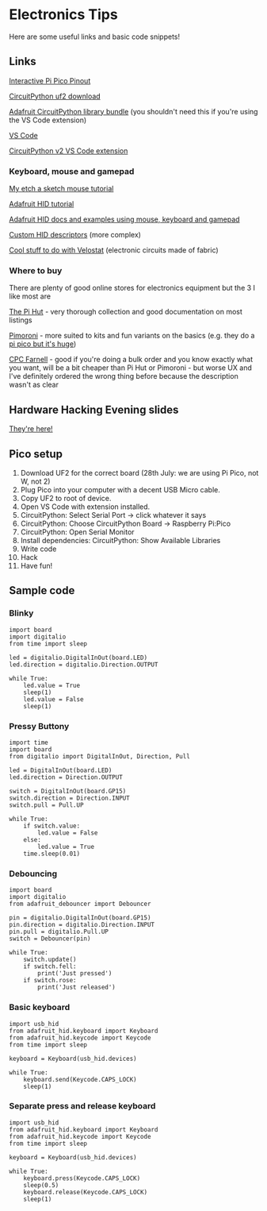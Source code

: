 # Electronics Tips

Here are some useful links and basic code snippets!

## Links

[Interactive Pi Pico Pinout](https://pico.pinout.xyz/)

[CircuitPython uf2 download](https://circuitpython.org/board/raspberry_pi_pico/)

[Adafruit CircuitPython library bundle](https://circuitpython.org/libraries) (you shouldn't need this if you're using the VS Code extension)

[VS Code](https://code.visualstudio.com/)

[CircuitPython v2 VS Code extension](https://marketplace.visualstudio.com/items?itemName=wmerkens.vscode-circuitpython-v2)

### Keyboard, mouse and gamepad

[My etch a sketch mouse tutorial](https://blog.dreamcat.uk/etch-a-sketch-mouse-with-raspberry-pi-pico)

[Adafruit HID tutorial](https://learn.adafruit.com/circuitpython-essentials/circuitpython-hid-keyboard-and-mouse)

[Adafruit HID docs and examples using mouse, keyboard and gamepad](https://docs.circuitpython.org/projects/hid/en/latest/examples.html)

[Custom HID descriptors](https://learn.adafruit.com/custom-hid-devices-in-circuitpython?view=all) (more complex)

[Cool stuff to do with Velostat](https://cdn-shop.adafruit.com/datasheets/HandcraftingSensors.pdf) (electronic circuits made of fabric)

### Where to buy

There are plenty of good online stores for electronics equipment but the 3 I like most are

[The Pi Hut](https://thepihut.com/) - very thorough collection and good documentation on most listings

[Pimoroni](https://shop.pimoroni.com/) - more suited to kits and fun variants on the basics (e.g. they do a [pi pico but it's huge](https://shop.pimoroni.com/products/pico-jumbo))

[CPC Farnell](https://cpc.farnell.com/) - good if you're doing a bulk order and you know exactly what you want, will be a bit cheaper than Pi Hut or Pimoroni - but worse UX and I've definitely ordered the wrong thing before because the description wasn't as clear

## Hardware Hacking Evening slides

[They're here!](https://binney.github.io/electronics/Hypatia_Hardware_Evening.pdf)

## Pico setup

1. Download UF2 for the correct board (28th July: we are using Pi Pico, not W, not 2)
1. Plug Pico into your computer with a decent USB Micro cable.
1. Copy UF2 to root of device.
1. Open VS Code with extension installed.
1. CircuitPython: Select Serial Port -> click whatever it says
1. CircuitPython: Choose CircuitPython Board -> Raspberry Pi:Pico
1. CircuitPython: Open Serial Monitor
1. Install dependencies: CircuitPython: Show Available Libraries
1. Write code
1. Hack
1. Have fun!

## Sample code

### Blinky

```
import board
import digitalio
from time import sleep

led = digitalio.DigitalInOut(board.LED)
led.direction = digitalio.Direction.OUTPUT

while True:
    led.value = True
    sleep(1)
    led.value = False
    sleep(1)
```


### Pressy Buttony

```
import time
import board
from digitalio import DigitalInOut, Direction, Pull

led = DigitalInOut(board.LED)
led.direction = Direction.OUTPUT

switch = DigitalInOut(board.GP15)
switch.direction = Direction.INPUT
switch.pull = Pull.UP

while True:
    if switch.value:
        led.value = False
    else:
        led.value = True
    time.sleep(0.01)
```

### Debouncing

```
import board
import digitalio
from adafruit_debouncer import Debouncer

pin = digitalio.DigitalInOut(board.GP15)
pin.direction = digitalio.Direction.INPUT
pin.pull = digitalio.Pull.UP
switch = Debouncer(pin)

while True:
	switch.update()
	if switch.fell:
		print('Just pressed')
	if switch.rose:
		print('Just released')
```

### Basic keyboard

```
import usb_hid
from adafruit_hid.keyboard import Keyboard
from adafruit_hid.keycode import Keycode
from time import sleep

keyboard = Keyboard(usb_hid.devices)

while True:
    keyboard.send(Keycode.CAPS_LOCK)
    sleep(1)
```

### Separate press and release keyboard

```
import usb_hid
from adafruit_hid.keyboard import Keyboard
from adafruit_hid.keycode import Keycode
from time import sleep

keyboard = Keyboard(usb_hid.devices)

while True:
    keyboard.press(Keycode.CAPS_LOCK)
    sleep(0.5)
    keyboard.release(Keycode.CAPS_LOCK)
    sleep(1)
```

